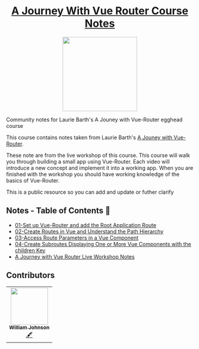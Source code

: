 <h1 align="center"><a href="https://egghead.io/courses/a-journey-with-vue-router">A Journey With Vue Router Course Notes</a></h1>

<p align="center"><img src="https://d2eip9sf3oo6c2.cloudfront.net/series/square_covers/000/000/354/full/VueRouter.png" width="200"></p>

Community notes for Laurie Barth's A Jouney with Vue-Router egghead course

This course contains notes taken from Laurie Barth's [A Jouney with Vue-Router](https://egghead.io/courses/a-journey-with-vue-router).

These note are from the live workshop of this course. This course will walk you through building a small app using Vue-Router. Each video will introduce a new concept and implement it into a working app. When you are finished with the workshop you should have working knowledge of the basics of Vue-Router.

This is a public resource so you can add and update or futher clarify


## Notes - Table of Contents 📜

- [01-Set up Vue-Router and add the Root Application Route](notes/01-vue-js-set-up-vue-router-and-add-the-root-application-route.md)
- [02-Create Routes in Vue and Understand the Path Hierarchy](notes/02-vue-js-create-routes-in-vue-and-understand-the-path-hierarchy.md)
- [03-Access Route Parameters in a Vue Component](notes/03-vue-js-access-route-parameters-in-a-vue-component.md)
- [04-Create Subroutes Displaying One or More Vue Components with the children Key](notes/04-vue-js-create-subroutes-displaying-one-or-more-vue-components-with-the-children-key.md)
- [A Journey with Vue Router Live Workshop Notes](notes/a-jounrney-with-vue-router-live-workshop-notes.md)

## Contributors


<table>
  <tr>
    <td align="center"><a href="https://williamjohnson.dev/"><img src="https://avatars2.githubusercontent.com/u/40403549?v=4" width="100px;" alt=""/><br /><sub><b>William Johnson</b></sub></a><br /><a href="https://github.com/eggheadio-projects/advanced-sql-for-professional-developers/pulls?q=is%3Apr+reviewed-by%3Awjohnson85" title="Content">🖋</td>
  </tr>
</table>